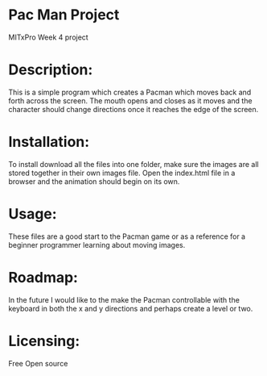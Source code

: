 <h1>
  Pac Man Project
</h1>

MITxPro Week 4 project

<h1>
  Description:
</h1>

This is a simple program which creates a Pacman which moves back and forth across the screen. The mouth opens and closes as it moves and the character should change directions once it reaches the edge of the screen. 

<h1>
  Installation:
</h1>

To install download all the files into one folder, make sure the images are all stored together in their own images file. Open the index.html file in a browser and the animation should begin on its own. 

<h1>
  Usage:
</h1>
  These files are a good start to the Pacman game or as a reference for a beginner programmer learning about moving images. 
 
  
  <h1>
  Roadmap:
  </h1>
  
  In the future I would like to the make the Pacman controllable with the keyboard in both the x and y directions and perhaps create a level or two. 
  
  <h1>
  Licensing:
  </h1>
  
  Free Open source 
